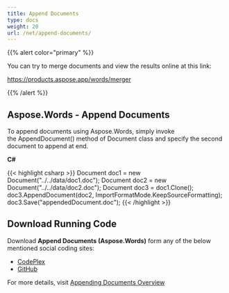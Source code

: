 ```yaml
---
title: Append Documents
type: docs
weight: 20
url: /net/append-documents/
---
```


{{% alert color="primary" %}} 

You can try to merge documents and view the results online at this link:

<https://products.aspose.app/words/merger>

{{% /alert %}} 
## **Aspose.Words - Append Documents**
To append documents using Aspose.Words, simply invoke the AppendDocument() method of Document class and specify the second document to append at end.

**C#**

{{< highlight csharp >}}
Document doc1 = new Document("../../data/doc1.doc");
Document doc2 = new Document("../../data/doc2.doc");
Document doc3 = doc1.Clone();
doc3.AppendDocument(doc2, ImportFormatMode.KeepSourceFormatting);
doc3.Save("appendedDocument.doc");
{{< /highlight >}}
## **Download Running Code**
Download **Append Documents (Aspose.Words)** form any of the below mentioned social coding sites:

- [CodePlex](https://asposenpoi.codeplex.com/downloads/get/1475278)
- [GitHub](https://github.com/aspose-words/Aspose.Words-for-.NET/releases/download/Aspose.Words_Features_Missing_in_NPOI_v_1.0/Append.Documents.Aspose.Words.zip)

For more details, visit [Appending Documents Overview](https://docs.aspose.com/words/net/join-and-append-documents/)
